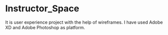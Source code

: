 # Instructor_Space
It is user experience project with the help of wireframes. I have used Adobe XD and Adobe Photoshop as platform.
